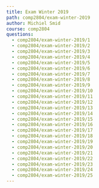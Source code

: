 ```yaml
---
title: Exam Winter 2019
path: comp2804/exam-winter-2019
author: Michiel Smid
course: comp2804
questions:
  - comp2804/exam-winter-2019/1
  - comp2804/exam-winter-2019/2
  - comp2804/exam-winter-2019/3
  - comp2804/exam-winter-2019/4
  - comp2804/exam-winter-2019/5
  - comp2804/exam-winter-2019/6
  - comp2804/exam-winter-2019/7
  - comp2804/exam-winter-2019/8
  - comp2804/exam-winter-2019/9
  - comp2804/exam-winter-2019/10
  - comp2804/exam-winter-2019/11
  - comp2804/exam-winter-2019/12
  - comp2804/exam-winter-2019/13
  - comp2804/exam-winter-2019/14
  - comp2804/exam-winter-2019/15
  - comp2804/exam-winter-2019/16
  - comp2804/exam-winter-2019/17
  - comp2804/exam-winter-2019/18
  - comp2804/exam-winter-2019/19
  - comp2804/exam-winter-2019/20
  - comp2804/exam-winter-2019/21
  - comp2804/exam-winter-2019/22
  - comp2804/exam-winter-2019/23
  - comp2804/exam-winter-2019/24
  - comp2804/exam-winter-2019/25
---
```

